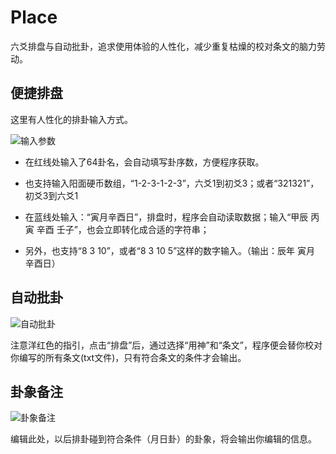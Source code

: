 # Place
六爻排盘与自动批卦，追求使用体验的人性化，减少重复枯燥的校对条文的脑力劳动。



## 便捷排盘

这里有人性化的排卦输入方式。

![输入参数](https://thumbnail0.baidupcs.com/thumbnail/88ea13826ge6f502b8d1dd188ce06133?fid=677921360-250528-454443785913650&time=1708970400&rt=sh&sign=FDTAER-DCb740ccc5511e5e8fedcff06b081203-btaTH2VFw5QlfL5k%2FGbdFApvCw4%3D&expires=8h&chkv=0&chkbd=0&chkpc=&dp-logid=171173313576822668&dp-callid=0&file_type=0&size=c710_u400&quality=100&vuk=-&ft=video)

- 在红线处输入了64卦名，会自动填写卦序数，方便程序获取。
- 也支持输入阳面硬币数组，“1-2-3-1-2-3”，六爻1到初爻3；或者“321321”，初爻3到六爻1

- 在蓝线处输入：“寅月辛酉日”，排盘时，程序会自动读取数据；输入“甲辰 丙寅 辛酉 壬子”，也会立即转化成合适的字符串；
- 另外，也支持“8 3 10”，或者“8 3 10 5”这样的数字输入。（输出：辰年 寅月 辛酉日）

## 自动批卦

![自动批卦]([https://thumbnail0.baidupcs.com/thumbnail/8141dedb6i97eb0492d38e09196c4d0a?fid=677921360-250528-986551015070869&time=1708970400&rt=sh&sign=FDTAER-DCb740ccc5511e5e8fedcff06b081203-LPe2ZxUHdmVxV13Os21R5U72E4I%3D&expires=8h&chkv=0&chkbd=0&chkpc=&dp-logid=171262702158674350&dp-callid=0&file_type=0&size=c710_u400&quality=100&vuk=-&ft=video](https://thumbnail0.baidupcs.com/thumbnail/6a1575dfdtf4da9e285f2908a354d687?fid=677921360-250528-1115973718549186&time=1708970400&rt=sh&sign=FDTAER-DCb740ccc5511e5e8fedcff06b081203-1lNQkURRH1CYb%2FQdDBp%2Bh%2BSWSkM%3D&expires=8h&chkv=0&chkbd=0&chkpc=&dp-logid=171297550149249972&dp-callid=0&file_type=0&size=c710_u400&quality=100&vuk=-&ft=video)https://thumbnail0.baidupcs.com/thumbnail/6a1575dfdtf4da9e285f2908a354d687?fid=677921360-250528-1115973718549186&time=1708970400&rt=sh&sign=FDTAER-DCb740ccc5511e5e8fedcff06b081203-1lNQkURRH1CYb%2FQdDBp%2Bh%2BSWSkM%3D&expires=8h&chkv=0&chkbd=0&chkpc=&dp-logid=171297550149249972&dp-callid=0&file_type=0&size=c710_u400&quality=100&vuk=-&ft=video)


注意洋红色的指引，点击“排盘”后，通过选择“用神”和“条文”，程序便会替你校对你编写的所有条文(txt文件)，只有符合条文的条件才会输出。

## 卦象备注 

![卦象备注]()

编辑此处，以后排卦碰到符合条件（月日卦）的卦象，将会输出你编辑的信息。
